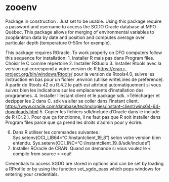 
<!-- README.md is generated from README.Rmd. Please edit that file -->

# zooenv

<!-- badges: start -->
<!-- badges: end -->

Package in construction . Just set to be usable. Using this package
require a password and username to access the SGDO Oracle database at
MPO -Québec. This package allows for merging of environmental variables
to zooplankton data by date and position and computes average over
particular depth (temperature 0-50m for exemple).

This package requires ROracle. To work properly on DFO computers follow
this sequence for installation: 1. Installer R mais pas dans Program
files. Choisir le C comme répertoire 2. Installer RStudio 3. Installer
Rtools avec la version qui correspond à votre version de R
<https://cran.r-project.org/bin/windows/Rtools/> pour la version de
Rtools4.0, suivre les instruction en bas pour un fichier .environ
(utilise writeLines de préférence). À partir de Rtools 42 ou R.4.2 le
path est attribué automatiquement si vous suivez bien les indications
sur les emplacements d’installation des programmes. 4. Installer
l’instant client et le package sdk. =Télécharger et dezipper les 2 dans
C. sdk va aller se coller dans l’instant client.
<https://www.oracle.com/database/technologies/instant-client/winx64-64-downloads.html>
5. Copier les fichiers sdk/include d’Oracle dans le include de R (C:.2
). Pour que ça fonctionne, il ne faut pas que R soit installer dans
Program files parce que ça prend les droits d’admin pour y écrire.

6.  Dans R utiliser les commandes suivantes :
    Sys.setenv(OCI_LIB64=“C:/instantclient_19_8”) selon votre version
    bien entendu.
    Sys.setenv(OCI_INC=“C:/instantclient_19_8/sdk/include”)
7.  Installer ROracle de CRAN. Quand on demande si vous voulez le «
    compile from source » =oui!

Credentials to access SGDO are stored in options and can be set by
loading a RProfile or by using the function set_sgdo_pass which pops
windows for entering your credentials.
